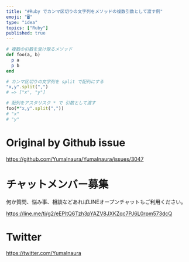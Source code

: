 ```yaml
---
title: "#Ruby でカンマ区切りの文字列をメソッドの複数引数として渡す例"
emoji: "🖥"
type: "idea"
topics: ["Ruby"]
published: true
---
```


```rb
# 複数の引数を受け取るメソッド
def foo(a, b)
  p a
  p b
end

# カンマ区切りの文字列を split で配列にする
"x,y".split(",")
# => ["x", "y"]

# 配列をアスタリスク * で 引数として渡す
foo(*"x,y".split(","))
# "x"
# "y"

```

# Original by Github issue

https://github.com/YumaInaura/YumaInaura/issues/3047








<!-- Update From Qiita API -->

# チャットメンバー募集


何か質問、悩み事、相談などあればLINEオープンチャットもご利用ください。

https://line.me/ti/g2/eEPltQ6Tzh3pYAZV8JXKZqc7PJ6L0rpm573dcQ





# Twitter


https://twitter.com/YumaInaura


<!-- Update From Qiita API -->


